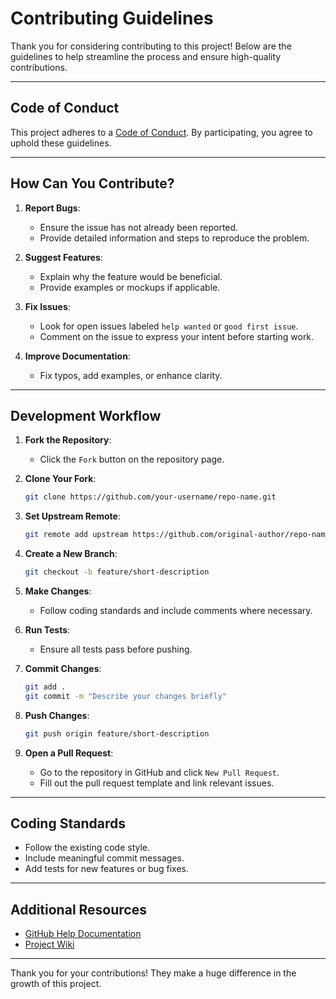 
# Contributing Guidelines

Thank you for considering contributing to this project! Below are the guidelines to help streamline the process and ensure high-quality contributions.

---

## Code of Conduct

This project adheres to a [Code of Conduct](CODE_OF_CONDUCT.md). By participating, you agree to uphold these guidelines.

---

## How Can You Contribute?

1. **Report Bugs**:
   - Ensure the issue has not already been reported.
   - Provide detailed information and steps to reproduce the problem.

2. **Suggest Features**:
   - Explain why the feature would be beneficial.
   - Provide examples or mockups if applicable.

3. **Fix Issues**:
   - Look for open issues labeled `help wanted` or `good first issue`.
   - Comment on the issue to express your intent before starting work.

4. **Improve Documentation**:
   - Fix typos, add examples, or enhance clarity.

---

## Development Workflow

1. **Fork the Repository**:
   - Click the `Fork` button on the repository page.

2. **Clone Your Fork**:
   ```bash
   git clone https://github.com/your-username/repo-name.git
   ```

3. **Set Upstream Remote**:
   ```bash
   git remote add upstream https://github.com/original-author/repo-name.git
   ```

4. **Create a New Branch**:
   ```bash
   git checkout -b feature/short-description
   ```

5. **Make Changes**:
   - Follow coding standards and include comments where necessary.

6. **Run Tests**:
   - Ensure all tests pass before pushing.

7. **Commit Changes**:
   ```bash
   git add .
   git commit -m "Describe your changes briefly"
   ```

8. **Push Changes**:
   ```bash
   git push origin feature/short-description
   ```

9. **Open a Pull Request**:
   - Go to the repository in GitHub and click `New Pull Request`.
   - Fill out the pull request template and link relevant issues.

---

## Coding Standards

- Follow the existing code style.
- Include meaningful commit messages.
- Add tests for new features or bug fixes.

---

## Additional Resources

- [GitHub Help Documentation](https://help.github.com)
- [Project Wiki](LINK_TO_WIKI)

---

Thank you for your contributions! They make a huge difference in the growth of this project.


